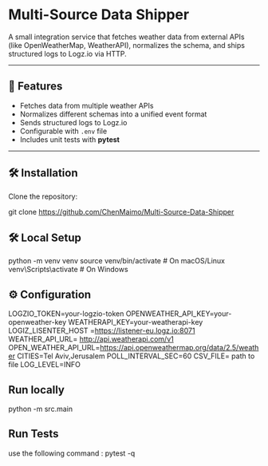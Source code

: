 # Multi-Source Data Shipper

A small integration service that fetches weather data from external APIs (like OpenWeatherMap, WeatherAPI), normalizes the schema, and ships structured logs to Logz.io via HTTP.

---

## 📌 Features
- Fetches data from multiple weather APIs
- Normalizes different schemas into a unified event format
- Sends structured logs to Logz.io
- Configurable with `.env` file
- Includes unit tests with **pytest**

---

## 🛠️ Installation

Clone the repository:

git clone https://github.com/ChenMaimo/Multi-Source-Data-Shipper


## 🛠️ Local Setup

python -m venv venv
source venv/bin/activate   # On macOS/Linux
venv\Scripts\activate      # On Windows


## ⚙️ Configuration
LOGZIO_TOKEN=your-logzio-token
OPENWEATHER_API_KEY=your-openweather-key
WEATHERAPI_KEY=your-weatherapi-key
LOGIZ_LISENTER_HOST =https://listener-eu.logz.io:8071
WEATHER_API_URL= http://api.weatherapi.com/v1
OPEN_WEATHER_API_URL=https://api.openweathermap.org/data/2.5/weather
CITIES=Tel Aviv,Jerusalem
POLL_INTERVAL_SEC=60
CSV_FILE= path to file
LOG_LEVEL=INFO


## Run locally
python -m src.main

## Run Tests 
use the following command :
pytest -q